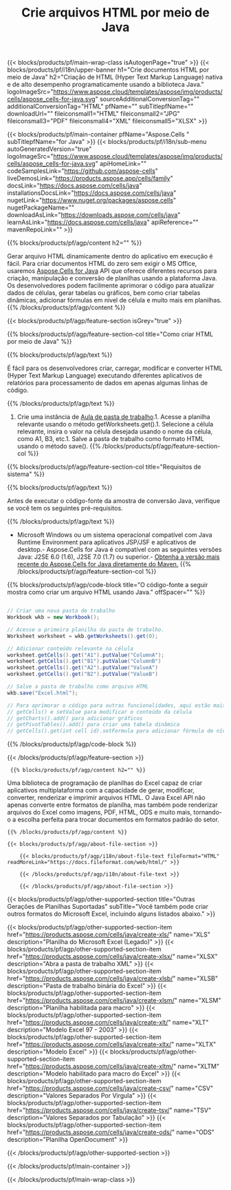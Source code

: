 ﻿---
title: Crie arquivos HTML por meio de Java 
url: /pt/java/create-html/ 
description: Java Código de amostra para gerar documentos HTML. Use este código para criar arquivos HTML em um aplicativo da web ou desktop baseado em Java.
---
{{< blocks/products/pf/main-wrap-class isAutogenPage="true" >}}
{{< blocks/products/pf/i18n/upper-banner h1="Crie documentos HTML por meio de Java" h2="Criação de HTML (Hyper Text Markup Language) nativa e de alto desempenho programaticamente usando a biblioteca Java." logoImageSrc="https://www.aspose.cloud/templates/aspose/img/products/cells/aspose_cells-for-java.svg" sourceAdditionalConversionTag="" additionalConversionTag="HTML" pfName="" subTitlepfName="" downloadUrl="" fileiconsmall1="HTML" fileiconsmall2="JPG" fileiconsmall3="PDF" fileiconsmall4="XML" fileiconsmall5="XLSX" >}}

{{< blocks/products/pf/main-container pfName="Aspose.Cells " subTitlepfName="for Java" >}}
{{< blocks/products/pf/i18n/sub-menu autoGeneratedVersion="true" logoImageSrc="https://www.aspose.cloud/templates/aspose/img/products/cells/aspose_cells-for-java.svg" apiHomeLink="" codeSamplesLink="https://github.com/aspose-cells" liveDemosLink="https://products.aspose.app/cells/family" docsLink="https://docs.aspose.com/cells/java" installationsDocsLink="https://docs.aspose.com/cells/java" nugetLink="https://www.nuget.org/packages/aspose.cells" nugetPackageName="" downloadAsLink="https://downloads.aspose.com/cells/java" learnAsLink="https://docs.aspose.com/cells/java" apiReference="" mavenRepoLink="" >}}

{{% blocks/products/pf/agp/content h2="" %}}

 Gerar arquivo HTML dinamicamente dentro do aplicativo em execução é fácil. Para criar documentos HTML do zero sem exigir o MS Office, usaremos
 [Aspose.Cells for Java](https://products.aspose.com/cells/java) 
 API que oferece diferentes recursos para criação, manipulação e conversão de planilhas usando a plataforma Java. Os desenvolvedores podem facilmente aprimorar o código para atualizar dados de células, gerar tabelas ou gráficos, bem como criar tabelas dinâmicas, adicionar fórmulas em nível de célula e muito mais em planilhas.
{{% /blocks/products/pf/agp/content %}}

{{< blocks/products/pf/agp/feature-section isGrey="true" >}}

{{% blocks/products/pf/agp/feature-section-col title="Como criar HTML por meio de Java" %}}

{{% blocks/products/pf/agp/text %}}

 É fácil para os desenvolvedores criar, carregar, modificar e converter HTML (Hyper Text Markup Language) executando diferentes aplicativos de relatórios para processamento de dados em apenas algumas linhas de código.

{{% /blocks/products/pf/agp/text %}}

1. Crie uma instância de [Aula de pasta de trabalho](https://reference.aspose.com/cells/java/com.aspose.cells/Workbook).1. Acesse a planilha relevante usando o método getWorksheets.get().1. Selecione a célula relevante, insira o valor na célula desejada usando o nome da célula, como A1, B3, etc.1. Salve a pasta de trabalho como formato HTML usando o método save().
{{% /blocks/products/pf/agp/feature-section-col %}}

{{% blocks/products/pf/agp/feature-section-col title="Requisitos de sistema" %}}

{{% blocks/products/pf/agp/text %}}

Antes de executar o código-fonte da amostra de conversão Java, verifique se você tem os seguintes pré-requisitos.  

{{% /blocks/products/pf/agp/text %}}

- Microsoft Windows ou um sistema operacional compatível com Java Runtime Environment para aplicativos JSP/JSF e aplicativos de desktop.- Aspose.Cells for Java é compatível com as seguintes versões Java: J2SE 6.0 (1.6), J2SE 7.0 (1.7) ou superior.- [Obtenha a versão mais recente do Aspose.Cells for Java diretamente do Maven.](https://docs.aspose.com/cells/java/installation/) 
{{% /blocks/products/pf/agp/feature-section-col %}}

{{% blocks/products/pf/agp/code-block title="O código-fonte a seguir mostra como criar um arquivo HTML usando Java." offSpacer="" %}}

```cs

// Criar uma nova pasta de trabalho
Workbook wkb = new Workbook();

// Acesse a primeira planilha da pasta de trabalho.
Worksheet worksheet = wkb.getWorksheets().get(0);

// Adicionar conteúdo relevante na célula
worksheet.getCells().get("A1").putValue("ColumnA");
worksheet.getCells().get("B1").putValue("ColumnB")
worksheet.getCells().get("A2").putValue("ValueA")
worksheet.getCells().get("B2").putValue("ValueB")

// Salve a pasta de trabalho como arquivo HTML
wkb.save("Excel.html"); 

// Para aprimorar o código para outras funcionalidades, aqui estão mais funções
// getCells() e setValue para modificar o conteúdo da célula
// getCharts().add() para adicionar gráficos
// getPivotTables().add() para criar uma tabela dinâmica
// getCells().get(int cell id).setFormula para adicionar fórmula de nível de célula


```

{{% /blocks/products/pf/agp/code-block %}}

{{< /blocks/products/pf/agp/feature-section >}}

<!-- aboutfile Starts -->

     
     {{% blocks/products/pf/agp/content h2="" %}}

 Uma biblioteca de programação de planilhas do Excel capaz de criar aplicativos multiplataforma com a capacidade de gerar, modificar, converter, renderizar e imprimir arquivos HTML. O Java Excel API não apenas converte entre formatos de planilha, mas também pode renderizar arquivos do Excel como imagens, PDF, HTML, ODS e muito mais, tornando-o a escolha perfeita para trocar documentos em formatos padrão do setor.



    {{% /blocks/products/pf/agp/content %}}

    {{< blocks/products/pf/agp/about-file-section >}}

        {{< blocks/products/pf/agp/i18n/about-file-text fileFormat="HTML" readMoreLink="https://docs.fileformat.com/web/html/" >}}

        {{< /blocks/products/pf/agp/i18n/about-file-text >}}

        {{< /blocks/products/pf/agp/about-file-section >}}

          

<!-- aboutfile Ends -->

{{< blocks/products/pf/agp/other-supported-section title="Outras Gerações de Planilhas Suportadas" subTitle="Você também pode criar outros formatos do Microsoft Excel, incluindo alguns listados abaixo." >}}

{{< blocks/products/pf/agp/other-supported-section-item href="https://products.aspose.com/cells/java/create-xls/" name="XLS" description="Planilha do Microsoft Excel (Legado)" >}} 
{{< blocks/products/pf/agp/other-supported-section-item href="https://products.aspose.com/cells/java/create-xlsx/" name="XLSX" description="Abra a pasta de trabalho XML" >}} 
{{< blocks/products/pf/agp/other-supported-section-item href="https://products.aspose.com/cells/java/create-xlsb/" name="XLSB" description="Pasta de trabalho binária do Excel" >}} 
{{< blocks/products/pf/agp/other-supported-section-item href="https://products.aspose.com/cells/java/create-xlsm/" name="XLSM" description="Planilha habilitada para macro" >}} 
{{< blocks/products/pf/agp/other-supported-section-item href="https://products.aspose.com/cells/java/create-xlt/" name="XLT" description="Modelo Excel 97 - 2003" >}} 
{{< blocks/products/pf/agp/other-supported-section-item href="https://products.aspose.com/cells/java/create-xltx/" name="XLTX" description="Modelo Excel" >}} 
{{< blocks/products/pf/agp/other-supported-section-item href="https://products.aspose.com/cells/java/create-xltm/" name="XLTM" description="Modelo habilitado para macro do Excel" >}} 
{{< blocks/products/pf/agp/other-supported-section-item href="https://products.aspose.com/cells/java/create-csv/" name="CSV" description="Valores Separados Por Virgula" >}} 
{{< blocks/products/pf/agp/other-supported-section-item href="https://products.aspose.com/cells/java/create-tsv/" name="TSV" description="Valores Separados por Tabulação" >}} 
{{< blocks/products/pf/agp/other-supported-section-item href="https://products.aspose.com/cells/java/create-ods/" name="ODS" description="Planilha OpenDocument" >}} 

{{< /blocks/products/pf/agp/other-supported-section >}}

{{< /blocks/products/pf/main-container >}}
    
{{< /blocks/products/pf/main-wrap-class >}}
